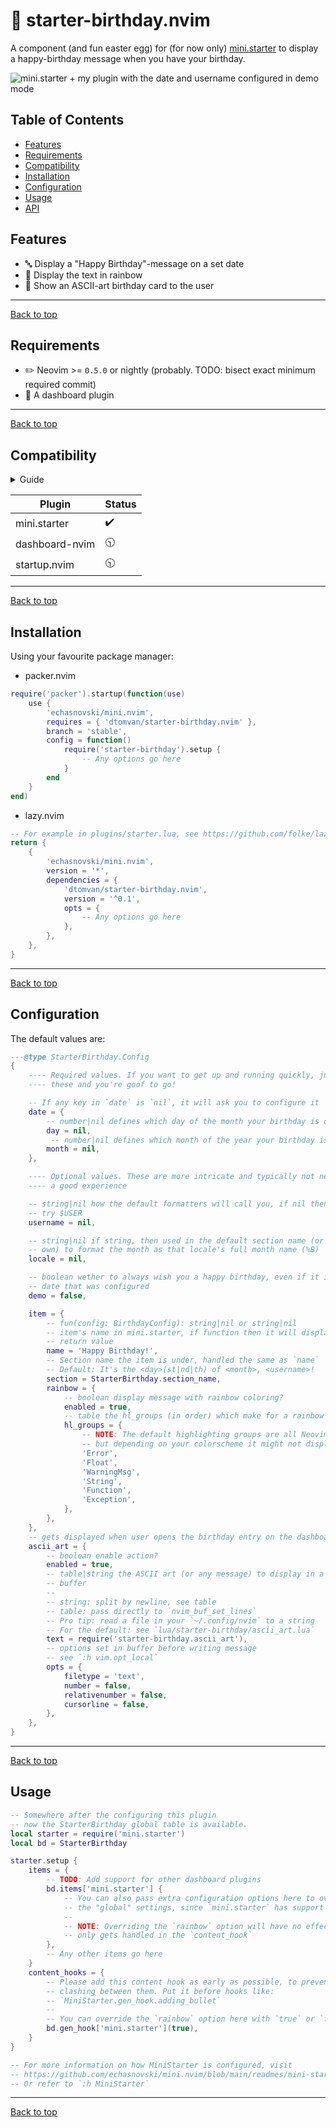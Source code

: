 # :tada: starter-birthday.nvim

A component (and fun easter egg) for (for now only) [mini.starter](https://github.com/echasnovski/mini.nvim/blob/main/README.md) to display a happy-birthday message when you have your birthday.

![mini.starter + my plugin with the date and username configured in demo mode](./assets/screenshot.png)

## Table of Contents

- [Features](#features)
- [Requirements](#requirements)
- [Compatibility](#compatibility)
- [Installation](#installation)
- [Configuration](#configuration)
- [Usage](#usage)
- [API](#api)

## Features

- :abc: Display a "Happy Birthday"-message on a set date
- :rainbow: Display the text in rainbow
- :space_invader: Show an ASCII-art birthday card to the user

<hr/>

[Back to top](#tada-starter-birthdaynvim)

## Requirements

- :pencil2: Neovim >= `0.5.0` or nightly (probably. TODO: bisect exact minimum required
  commit)
- :dash: A dashboard plugin

<hr/>

[Back to top](#tada-starter-birthdaynvim)

## Compatibility

<details>
<summary>Guide</summary>
- :heavy_check_mark: = Working
- :construction: = WIP
- :clock1030: = Planned
</details>

| Plugin         | Status             |
| -------------- | ------------------ |
| mini.starter   | :heavy_check_mark: |
| dashboard-nvim | :clock1030:        |
| startup.nvim   | :clock1030:        |

<hr/>

[Back to top](#tada-starter-birthdaynvim)

## Installation

Using your favourite package manager:

- packer.nvim

```lua
require('packer').startup(function(use)
    use {
        'echasnovski/mini.nvim',
        requires = { 'dtomvan/starter-birthday.nvim' },
        branch = 'stable',
        config = function()
            require('starter-birthday').setup {
                -- Any options go here
            }
        end
    }
end)
```

- lazy.nvim

```lua
-- For example in plugins/starter.lua, see https://github.com/folke/lazy.nvim#-structuring-your-plugins
return {
    {
        'echasnovski/mini.nvim',
        version = '*',
        dependencies = {
            'dtomvan/starter-birthday.nvim',
            version = '^0.1',
            opts = {
                -- Any options go here
            },
        },
    },
}
```

<hr/>

[Back to top](#tada-starter-birthdaynvim)

## Configuration

The default values are:

```lua
---@type StarterBirthday.Config
{
    ---- Required values. If you want to get up and running quickly, just set
    ---- these and you're goof to go!

    -- If any key in `date` is `nil`, it will ask you to configure it
    date = {
        -- number|nil defines which day of the month your birthday is on
        day = nil,
         -- number|nil defines which month of the year your birthday is on
        month = nil,
    },

    ---- Optional values. These are more intricate and typically not needed for
    ---- a good experience

    -- string|nil how the default formatters will call you, if nil then it will
    -- try $USER
    username = nil,

    -- string|nil if string, then used in the default section name (or in your
    -- own) to format the month as that locale's full month name (%B)
    locale = nil,

    -- boolean wether to always wish you a happy birthday, even if it isn't the
    -- date that was configured
    demo = false,

    item = {
        -- fun(config: BirthdayConfig): string|nil or string|nil
        -- item's name in mini.starter, if function then it will display the
        -- return value
        name = 'Happy Birthday!',
        -- Section name the item is under, handled the same as `name`
        -- Default: It's the <day>(st|nd|th) of <month>, <username>!
        section = StarterBirthday.section_name,
        rainbow = {
            -- boolean display message with rainbow coloring?
            enabled = true,
            -- table the hl_groups (in order) which make for a rainbow
            hl_groups = {
                -- NOTE: The default highlighting groups are all Neovim built-in
                -- but depending on your colorscheme it might not display accurately
                'Error',
                'Float',
                'WarningMsg',
                'String',
                'Function',
                'Exception',
            },
        },
    },
    -- gets displayed when user opens the birthday entry on the dashboard.
    ascii_art = {
        -- boolean enable action?
        enabled = true,
        -- table|string the ASCII art (or any message) to display in a new
        -- buffer
        --
        -- string: split by newline, see table
        -- table: pass directly to `nvim_buf_set_lines`
        -- Pro tip: read a file in your `~/.config/nvim` to a string
        -- For the default: see `lua/starter-birthday/ascii_art.lua`
        text = require('starter-birthday.ascii_art'),
        -- options set in buffer before writing message
        -- see `:h vim.opt_local`
        opts = {
            filetype = 'text',
            number = false,
            relativenumber = false,
            cursorline = false,
        },
    },
}
```

<hr/>

[Back to top](#tada-starter-birthdaynvim)

## Usage

```lua
-- Somewhere after the configuring this plugin
-- now the StarterBirthday global table is available.
local starter = require('mini.starter')
local bd = StarterBirthday

starter.setup {
    items = {
        -- TODO: Add support for other dashboard plugins
        bd.items['mini.starter'] {
            -- You can also pass extra configuration options here to override
            -- the "global" settings, since `mini.starter` has support for that
            --
            -- NOTE: Overriding the `rainbow` option will have no effect, as it
            -- only gets handled in the `content_hook`
        },
        -- Any other items go here
    }
    content_hooks = {
        -- Please add this content hook as early as possible, to prevent any
        -- clashing between them. Put it before hooks like:
        -- `MiniStarter.gen_hook.adding_bullet`
        --
        -- You can override the `rainbow` option here with `true` or `false`
        bd.gen_hook['mini.starter'](true),
    }
}

-- For more information on how MiniStarter is configured, visit
-- https://github.com/echasnovski/mini.nvim/blob/main/readmes/mini-starter.md
-- Or refer to `:h MiniStarter`
```

<hr/>

[Back to top](#tada-starter-birthdaynvim)
